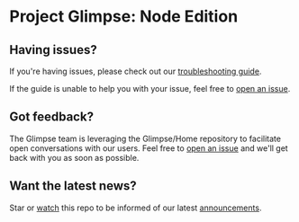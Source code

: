 Project Glimpse: Node Edition
=============================

Having issues?
--------------

If you're having issues, please check out our [troubleshooting guide](https://node.getglimpse.com/docs/support/troubleshooting/).

If the guide is unable to help you with your issue, feel free to [open an issue](https://github.com/glimpse/Home/issues/new).

Got feedback?
-------------

The Glimpse team is leveraging the Glimpse/Home repository to facilitate open conversations with our users. Feel free to [open an issue](https://github.com/glimpse/Home/issues/new) and we'll get back with you as soon as possible.

Want the latest news?
---------------------

Star or [watch](https://github.com/Glimpse/Home/subscription) this repo to be informed of our latest [announcements](https://github.com/glimpse/Home/issues?utf8=%E2%9C%93&q=is%3Aissue%20label%3AAnnouncement%20).